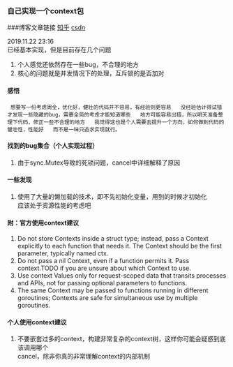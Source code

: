 ### 自己实现一个context包

###博客文章链接
[知乎](https://zhuanlan.zhihu.com/p/93458760)
[csdn](https://blog.csdn.net/qq_37667364/article/details/103224577)


2019.11.22 23:16  
已经基本实现，但是目前存在几个问题  
1. 个人感觉还依然存在一些bug，不合理的地方  
2. 核心的问题就是并发情况下的处理，互斥锁的是否加对  

#### 感悟
``
想要写一份考虑周全，优化好，健壮的代码并不容易，有经验则更容易  
没经验估计得试错才发现一些隐藏的bug，需要全局的考虑才能知道哪些  
地方可能容易出错，所以明天准备整理下代码，修正一些不合理的地方  
我觉得这也是个人需要去提升一个方向，如何做到代码的健壮性，性能好  
而不是一味只追求实现就行。``

#### 找到的bug集合（个人实现过程）
1. 由于sync.Mutex导致的死锁问题，cancel中详细解释了原因  


#### 一些发现
1. 使用了大量的懒加载的技术，即不先初始化变量，用到的时候才初始化  
应该处于资源性能的考虑吧

#### 附：官方使用context建议
1. Do not store Contexts inside a struct type; instead, pass a Context explicitly to each function that needs it. The Context should be the first parameter, typically named ctx.  
2. Do not pass a nil Context, even if a function permits it. Pass context.TODO if you are unsure about which Context to use.  
3. Use context Values only for request-scoped data that transits processes and APIs, not for passing optional parameters to functions.  
4. The same Context may be passed to functions running in different goroutines; Contexts are safe for simultaneous use by multiple goroutines.  


#### 个人使用context建议
1. 不要嵌套过多的context，构建非常复杂的context树，这样你可能会疑惑到底该调用哪个  
cancel，除非你真的非常理解context的内部机制  

